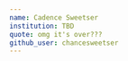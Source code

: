 ```yaml
---
name: Cadence Sweetser
institution: TBD
quote: omg it's over??? 
github_user: chancesweetser
---
```

